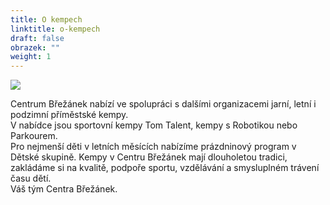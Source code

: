 ```yaml
---
title: O kempech
linktitle: o-kempech
draft: false
obrazek: ""
weight: 1
---
```

![](/assets/media/leto_baner-1-.jpg)

Centrum Břežánek nabízí ve spolupráci s dalšími organizacemi jarní, letní i podzimní příměstské kempy.\
V nabídce jsou sportovní kempy Tom Talent, kempy s Robotikou nebo Parkourem.\
Pro nejmenší děti v letních měsících nabízíme prázdninový program v Dětské skupině. 
Kempy v Centru Břežánek mají dlouholetou tradici, zakládáme si na kvalitě, podpoře sportu, vzdělávání a smysluplném trávení času dětí.\
Váš tým Centra Břežánek.